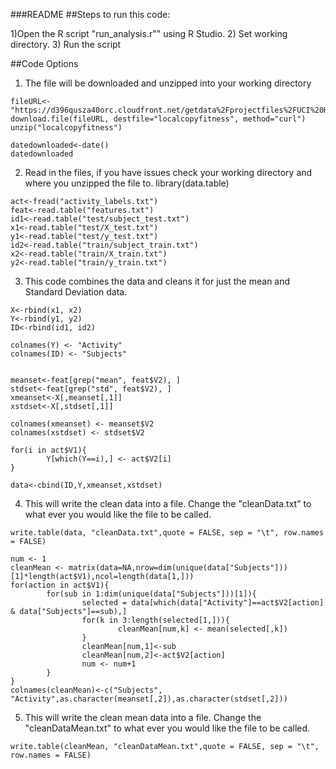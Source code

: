 ###README
##Steps to run this code:

1)Open the R script "run_analysis.r"" using R Studio.
2) Set working directory.
3) Run the script

##Code Options

1) The file will be downloaded and unzipped into your working directory
```
fileURL<-"https://d396qusza40orc.cloudfront.net/getdata%2Fprojectfiles%2FUCI%20HAR%20Dataset.zip"
download.file(fileURL, destfile="localcopyfitness", method="curl")
unzip("localcopyfitness")

datedownloaded<-date()
datedownloaded
```
2) Read in the files, if you have issues check your working directory and where you unzipped the file to.
library(data.table)
```
act<-fread("activity_labels.txt")
feat<-read.table("features.txt")
id1<-read.table("test/subject_test.txt")
x1<-read.table("test/X_test.txt")
y1<-read.table("test/y_test.txt")
id2<-read.table("train/subject_train.txt")
x2<-read.table("train/X_train.txt")
y2<-read.table("train/y_train.txt")
```
3) This code combines the data and cleans it for just the mean and Standard Deviation data.
```
X<-rbind(x1, x2)
Y<-rbind(y1, y2)
ID<-rbind(id1, id2)

colnames(Y) <- "Activity"
colnames(ID) <- "Subjects"


meanset<-feat[grep("mean", feat$V2), ]
stdset<-feat[grep("std", feat$V2), ]
xmeanset<-X[,meanset[,1]]
xstdset<-X[,stdset[,1]]

colnames(xmeanset) <- meanset$V2
colnames(xstdset) <- stdset$V2

for(i in act$V1){
        Y[which(Y==i),] <- act$V2[i]
}

data<-cbind(ID,Y,xmeanset,xstdset)
```
4) This will write the clean data into a file.  Change the "cleanData.txt" to what ever you would like the file to be called.
```
write.table(data, "cleanData.txt",quote = FALSE, sep = "\t", row.names = FALSE)

num <- 1
cleanMean <- matrix(data=NA,nrow=dim(unique(data["Subjects"]))[1]*length(act$V1),ncol=length(data[1,]))
for(action in act$V1){
        for(sub in 1:dim(unique(data["Subjects"]))[1]){
                selected = data[which(data["Activity"]==act$V2[action] & data["Subjects"]==sub),]
                for(k in 3:length(selected[1,])){
                        cleanMean[num,k] <- mean(selected[,k])
                }
                cleanMean[num,1]<-sub
                cleanMean[num,2]<-act$V2[action]
                num <- num+1
        }
}
colnames(cleanMean)<-c("Subjects", "Activity",as.character(meanset[,2]),as.character(stdset[,2]))
```

5) This will write the clean mean data into a file.  Change the "cleanDataMean.txt" to what ever you would like the file to be called.
```
write.table(cleanMean, "cleanDataMean.txt",quote = FALSE, sep = "\t", row.names = FALSE)
```
